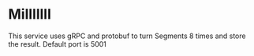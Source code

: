 # Milllllll
This service uses gRPC and protobuf to turn Segments 8 times and store the result. Default port is 5001
